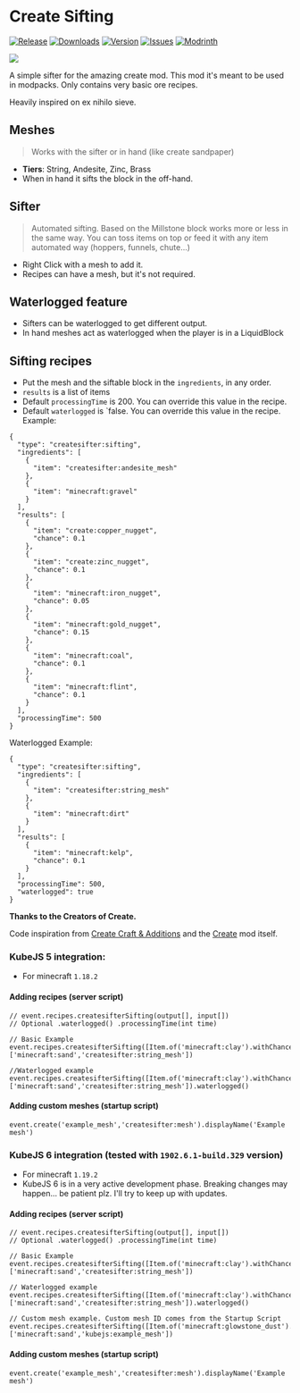 [CREATE]: https://www.curseforge.com/minecraft/mc-mods/create
[DOWNLOAD]: https://www.curseforge.com/minecraft/mc-mods/create-sifting/files
[CURSEFORGE]: https://www.curseforge.com/minecraft/mc-mods/create-sifting
[MODRINTH]: https://modrinth.com/mod/create-sifter
[ISSUES]: https://github.com/oierbravo/createsifter/issues

<!-- modrinth_exclude.start -->
# Create Sifting
[![Release](https://img.shields.io/github/v/release/oierbravo/createsifter?label=Version&sort=semver)][DOWNLOAD]
[![Downloads](http://cf.way2muchnoise.eu/full_661938_downloads.svg)][CURSEFORGE]
[![Version](http://cf.way2muchnoise.eu/versions/661938.svg)][DOWNLOAD]
[![Issues](https://img.shields.io/github/issues/oierbravo/createsifter?label=Issues)][ISSUES]
[![Modrinth](https://modrinth-utils.vercel.app/api/badge/downloads?id=r018adCw&logo=true)][MODRINTH]
<!-- modrinth_exclude.end -->

[![](https://img.shields.io/badge/REQUIRES%20CREATE%20v0.5.0d-gold?logo=curseforge&labelColor=gray&style=for-the-badge)][CREATE]

A simple sifter for the amazing create mod.
This mod it's meant to be used in modpacks. Only contains very basic ore recipes.

Heavily inspired on ex nihilo sieve.


## Meshes
> Works with the sifter or in hand (like create sandpaper)
- **Tiers**: String, Andesite, Zinc, Brass
- When in hand it sifts the block in the off-hand.
## Sifter
> Automated sifting. Based on the Millstone block works more or less in the same way. You can toss items on top or feed it with any item automated way (hoppers, funnels, chute...)
- Right Click with a mesh to add it.
- Recipes can have a mesh, but it's not required.

## Waterlogged feature
- Sifters can be waterlogged to get different output.
- In hand meshes act as waterlogged when the player is in a LiquidBlock

## Sifting recipes
- Put the mesh and the siftable block in the `ingredients`, in any order.
- `results` is a list of items
- Default `processingTime` is 200. You can override this value in the recipe.
- Default `waterlogged` is `false. You can override this value in the recipe.
Example:
```
{
  "type": "createsifter:sifting",
  "ingredients": [
    {
      "item": "createsifter:andesite_mesh"
    },
    {
      "item": "minecraft:gravel"
    }
  ],
  "results": [
    {
      "item": "create:copper_nugget",
      "chance": 0.1
    },
    {
      "item": "create:zinc_nugget",
      "chance": 0.1
    },
    {
      "item": "minecraft:iron_nugget",
      "chance": 0.05
    },
    {
      "item": "minecraft:gold_nugget",
      "chance": 0.15
    },
    {
      "item": "minecraft:coal",
      "chance": 0.1
    },
    {
      "item": "minecraft:flint",
      "chance": 0.1
    }
  ],
  "processingTime": 500
}
```

Waterlogged Example:
```
{
  "type": "createsifter:sifting",
  "ingredients": [
    {
      "item": "createsifter:string_mesh"
    },
    {
      "item": "minecraft:dirt"
    }
  ],
  "results": [
    {
      "item": "minecraft:kelp",
      "chance": 0.1
    }
  ],
  "processingTime": 500,
  "waterlogged": true
}
```

**Thanks to the Creators of Create.**

Code inspiration from [Create Craft & Additions](https://www.curseforge.com/minecraft/mc-mods/createaddition "Create Crafts & Additions") and the [Create](https://www.curseforge.com/minecraft/mc-mods/create "Create") mod itself.


### KubeJS 5 integration:
- For minecraft `1.18.2`

#### Adding recipes (server script)

```
// event.recipes.createsifterSifting(output[], input[])
// Optional .waterlogged() .processingTime(int time)

// Basic Example
event.recipes.createsifterSifting([Item.of('minecraft:clay').withChance(0.5).toJson(),Item.of('minecraft:redstone').withChance(0.1).toJson()], ['minecraft:sand','createsifter:string_mesh'])

//Waterlogged example
event.recipes.createsifterSifting([Item.of('minecraft:clay').withChance(0.5).toJson()], ['minecraft:sand','createsifter:string_mesh']).waterlogged()
```

#### Adding custom meshes (startup script)
```
event.create('example_mesh','createsifter:mesh').displayName('Example mesh')
```

### KubeJS 6 integration (tested with `1902.6.1-build.329` version)
- For minecraft `1.19.2`
- KubeJS 6 is in a very active development phase. Breaking changes may happen... be patient plz. I'll try to keep up with updates.
#### Adding recipes (server script)
```
// event.recipes.createsifterSifting(output[], input[])
// Optional .waterlogged() .processingTime(int time)

// Basic Example
event.recipes.createsifterSifting([Item.of('minecraft:clay').withChance(0.5).toJson(),Item.of('minecraft:redstone').withChance(0.1)], ['minecraft:sand','createsifter:string_mesh'])

// Waterlogged example
event.recipes.createsifterSifting([Item.of('minecraft:clay').withChance(0.5)], ['minecraft:sand','createsifter:string_mesh']).waterlogged()

// Custom mesh example. Custom mesh ID comes from the Startup Script
event.recipes.createsifterSifting([Item.of('minecraft:glowstone_dust').withChance(0.5),Item.of('minecraft:redstone').withChance(0.1).toJson()], ['minecraft:sand','kubejs:example_mesh'])

```

#### Adding custom meshes (startup script)
```
event.create('example_mesh','createsifter:mesh').displayName('Example mesh')
```
